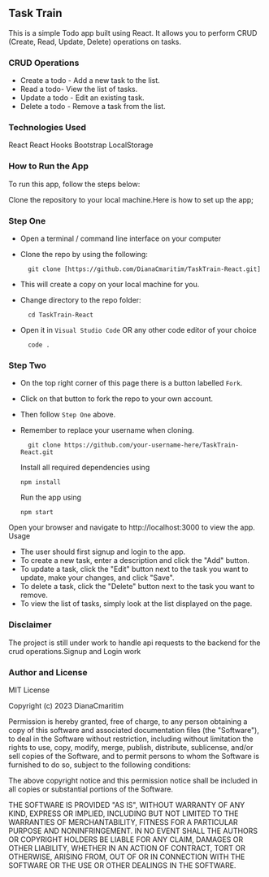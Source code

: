 ## Task Train
This is a simple Todo app built using React. It allows you to perform CRUD (Create, Read, Update, Delete) operations on tasks.

### CRUD Operations
* Create a todo - Add a new task to the list.
* Read a todo- View the list of tasks.
* Update a todo - Edit an existing task.
* Delete a todo - Remove a task from the list.
### Technologies Used
React
React Hooks
Bootstrap
LocalStorage
### How to Run the App

To run this app, follow the steps below:

Clone the repository to your local machine.Here is how to set up the app;
### Step One

- Open a terminal / command line interface on your computer
- Clone the repo by using the following:

        git clone [https://github.com/DianaCmaritim/TaskTrain-React.git]

- This will create a copy on your local machine for you.
- Change directory to the repo folder:

        cd TaskTrain-React

- Open it in ``Visual Studio Code`` OR any other code editor of your choice

        code .
### Step Two

- On the top right corner of this page there is a button labelled ``Fork``.
- Click on that button to fork the repo to your own account.
- Then follow  ``Step One`` above.
- Remember to replace your username when cloning.

        git clone https://github.com/your-username-here/TaskTrain-React.git

  Install all required dependencies using

    ``npm install``

   Run the app using

   ``npm start``


Open your browser and navigate to http://localhost:3000 to view the app.
Usage

- The user should first signup and login to the app.
- To create a new task, enter a description and click the "Add" button.
- To update a task, click the "Edit" button next to the task you want to update, make your changes, and click "Save".
- To delete a task, click the "Delete" button next to the task you want to remove.
- To view the list of tasks, simply look at the list displayed on the page.


### Disclaimer
The project is still under work to handle api requests to the backend for the crud operations.Signup and Login work








###  Author and License
MIT License

Copyright (c) 2023 DianaCmaritim

Permission is hereby granted, free of charge, to any person obtaining a copy
of this software and associated documentation files (the "Software"), to deal
in the Software without restriction, including without limitation the rights
to use, copy, modify, merge, publish, distribute, sublicense, and/or sell
copies of the Software, and to permit persons to whom the Software is
furnished to do so, subject to the following conditions:

The above copyright notice and this permission notice shall be included in all
copies or substantial portions of the Software.

THE SOFTWARE IS PROVIDED "AS IS", WITHOUT WARRANTY OF ANY KIND, EXPRESS OR
IMPLIED, INCLUDING BUT NOT LIMITED TO THE WARRANTIES OF MERCHANTABILITY,
FITNESS FOR A PARTICULAR PURPOSE AND NONINFRINGEMENT. IN NO EVENT SHALL THE
AUTHORS OR COPYRIGHT HOLDERS BE LIABLE FOR ANY CLAIM, DAMAGES OR OTHER
LIABILITY, WHETHER IN AN ACTION OF CONTRACT, TORT OR OTHERWISE, ARISING FROM,
OUT OF OR IN CONNECTION WITH THE SOFTWARE OR THE USE OR OTHER DEALINGS IN THE
SOFTWARE.